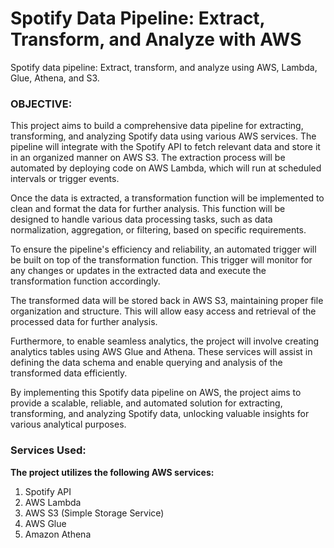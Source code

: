 # Spotify Data Pipeline: Extract, Transform, and Analyze with AWS
Spotify data pipeline: Extract, transform, and analyze using AWS, Lambda, Glue, Athena, and S3.


### OBJECTIVE:
This project aims to build a comprehensive data pipeline for extracting, transforming, and analyzing Spotify data using various AWS services. The pipeline will integrate with the Spotify API to fetch relevant data and store it in an organized manner on AWS S3. The extraction process will be automated by deploying code on AWS Lambda, which will run at scheduled intervals or trigger events.

Once the data is extracted, a transformation function will be implemented to clean and format the data for further analysis. This function will be designed to handle various data processing tasks, such as data normalization, aggregation, or filtering, based on specific requirements.

To ensure the pipeline's efficiency and reliability, an automated trigger will be built on top of the transformation function. This trigger will monitor for any changes or updates in the extracted data and execute the transformation function accordingly.

The transformed data will be stored back in AWS S3, maintaining proper file organization and structure. This will allow easy access and retrieval of the processed data for further analysis.

Furthermore, to enable seamless analytics, the project will involve creating analytics tables using AWS Glue and Athena. These services will assist in defining the data schema and enable querying and analysis of the transformed data efficiently.

By implementing this Spotify data pipeline on AWS, the project aims to provide a scalable, reliable, and automated solution for extracting, transforming, and analyzing Spotify data, unlocking valuable insights for various analytical purposes.



### Services Used:
**The project utilizes the following AWS services:**

1. Spotify API
2. AWS Lambda
3. AWS S3 (Simple Storage Service)
4. AWS Glue
5. Amazon Athena
